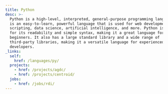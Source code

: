 ```yaml
---
title: Python
desc: >-
  Python is a high-level, interpreted, general-purpose programming language. It
  is an easy-to-learn, powerful language that is used for web development,
  scripting, data science, artificial intelligence, and more. Python is known
  for its readability and simple syntax, making it a great language for
  beginners. It also has a large standard library and a wide range of
  third-party libraries, making it a versatile language for experienced
  developers.
_links:
  self:
    href: /languages/py/
  projects:
    - href: /projects/agdc/
    - href: /projects/centroid/
  jobs:
    - href: /jobs/rdi/
---
```

